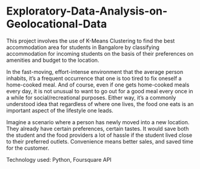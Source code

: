# Exploratory-Data-Analysis-on-Geolocational-Data

This project involves the use of K-Means Clustering to find the best accommodation area for students in Bangalore by classifying accommodation for incoming students on the basis of their preferences on amenities and budget to the location.

In the fast-moving, effort-intense environment that the average person inhabits, it’s a frequent occurrence that one is too tired to fix oneself a home-cooked meal. And of course, even if one gets home-cooked meals every day, it is not unusual to want to go out for a good meal every once in a while for social/recreational purposes. Either way, it’s a commonly understood idea that regardless of where one lives, the food one eats is an important aspect of the lifestyle one leads.

Imagine a scenario where a person has newly moved into a new location. They already have certain preferences, certain tastes. It would save both the student and the food providers a lot of hassle if the student lived close to their preferred outlets. Convenience means better sales, and saved time for the customer.

Technology used: 
Python, Foursquare API
